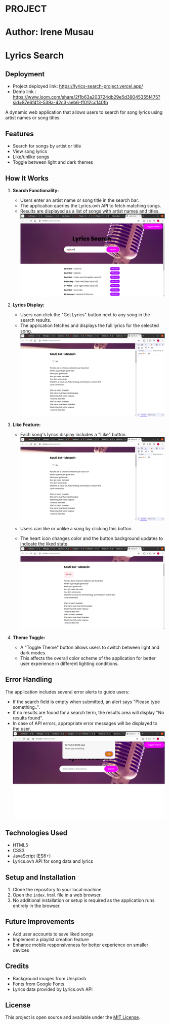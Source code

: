 # PROJECT
# Author: Irene Musau

# Lyrics Search
## Deployment
- Project deployed link: https://lyrics-search-project.vercel.app/
- Demo link : https://www.loom.com/share/2f1b63a203724db29e5d39045355f475?sid=87e6f4f3-539a-42c3-aeb6-ff012cc140fb

A dynamic web application that allows users to search for song lyrics using artist names or song titles.

## Features

- Search for songs by artist or title
- View song lyrics
- Like/unlike songs
- Toggle between light and dark themes

## How It Works

1. **Search Functionality:**
   - Users enter an artist name or song title in the search bar.
   - The application queries the Lyrics.ovh API to fetch matching songs.
   - Results are displayed as a list of songs with artist names and titles.
   ![Screenshot of the Lyrics Search Site](./images/search.png)

   

2. **Lyrics Display:**
   - Users can click the "Get Lyrics" button next to any song in the search results.
   - The application fetches and displays the full lyrics for the selected song.
   ![Screenshot of the Lyrics Search Site](./images/SgetLyrics.png)


3. **Like Feature:**
   - Each song's lyrics display includes a "Like" button.
   ![Screenshot of the Lyrics Search Site](./images/SgetLyrics.png)
   
   - Users can like or unlike a song by clicking this button.
   - The heart icon changes color and the button background updates to indicate the liked state.
   ![Screenshot of the Lyrics Search Site](./images/sLike.png)

4. **Theme Toggle:**
   - A "Toggle Theme" button allows users to switch between light and dark modes.
   - This affects the overall color scheme of the application for better user experience in different lighting conditions.

## Error Handling

The application includes several error alerts to guide users:

- If the search field is empty when submitted, an alert says "Please type something..".
- If no results are found for a search term, the results area will display "No results found".
- In case of API errors, appropriate error messages will be displayed to the user.
![Screenshot of an API error](./images/sError.png)

## Technologies Used

- HTML5
- CSS3
- JavaScript (ES6+)
- Lyrics.ovh API for song data and lyrics

## Setup and Installation

1. Clone the repository to your local machine.
2. Open the `index.html` file in a web browser.
3. No additional installation or setup is required as the application runs entirely in the browser.

## Future Improvements

- Add user accounts to save liked songs
- Implement a playlist creation feature
- Enhance mobile responsiveness for better experience on smaller devices

## Credits

- Background images from Unsplash
- Fonts from Google Fonts
- Lyrics data provided by Lyrics.ovh API

## License

This project is open source and available under the [MIT License](LICENSE).